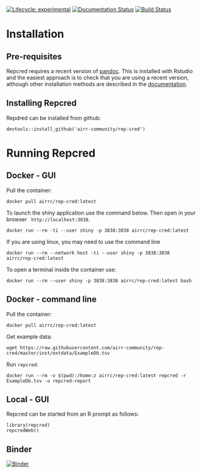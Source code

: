 [![Lifecycle:
experimental](https://img.shields.io/badge/lifecycle-experimental-orange.svg)]()
[![Documentation Status](https://readthedocs.org/projects/rep-cred/badge/?version=latest)](https://rep-cred.readthedocs.io/en/latest/?badge=latest)
[![Build Status](https://travis-ci.org/airr-community/rep-cred.svg?branch=master)](https://travis-ci.org/airr-community/rep-cred)


# Installation

## Pre-requisites

Repcred requires a recent version of [pandoc](https://pandoc.org). This is installed with Rstudio and the easiest approach is to check that you are using a recent version, although other installation methods are described in the [documentation](https://bookdown.org/yihui/rmarkdown-cookbook/install-pandoc.html).
 
## Installing Repcred

Repdred can be installed from github:

```
devtools::install_github('airr-community/rep-cred')
```

# Running Repcred

## Docker - GUI

Pull the container:

```
docker pull airrc/rep-cred:latest
```

To launch the shiny application use the command below. Then open in your browser
` http://localhost:3838`. 

```
docker run --rm -ti --user shiny -p 3838:3838 airrc/rep-cred:latest
```

If you are using linux, you may need to use the command line

```
docker run --rm --network host -ti --user shiny -p 3838:3838 airrc/rep-cred:latest
```

To open a terminal inside the container use:

```
docker run --rm --user shiny -p 3838:3838 airrc/rep-cred:latest bash
```

## Docker - command line

Pull the container:

```
docker pull airrc/rep-cred:latest
```

Get example data:

```
wget https://raw.githubusercontent.com/airr-community/rep-cred/master/inst/extdata/ExampleDb.tsv
```

Run `repcred`:

```
docker run --rm -v $(pwd):/home:z airrc/rep-cred:latest repcred -r ExampleDb.tsv -o repcred-report
```


## Local - GUI

Repcred can be started from an R prompt as follows:

```
library(repcred)   
repcredWeb()  
```

## Binder

[![Binder](https://mybinder.org/badge_logo.svg)](https://mybinder.org/v2/gh/airr-community/rep-cred/master?urlpath=shiny/binder/)
